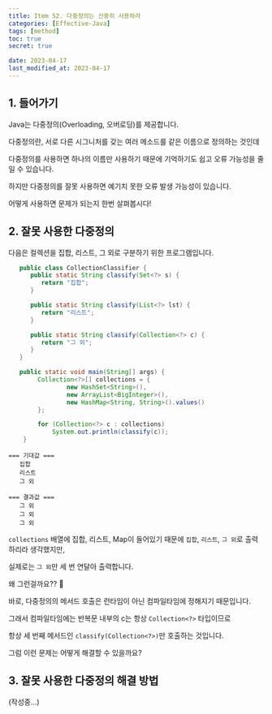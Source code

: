 ```yaml
---
title: Item 52. 다중정의는 신중히 사용하라
categories: [Effective-Java]
tags: [method]
toc: true
secret: true

date: 2023-04-17
last_modified_at: 2023-04-17
---
```


## 1. 들어가기

Java는 다중정의(Overloading, 오버로딩)를 제공합니다.

다중정의란, 서로 다른 시그니처를 갖는 여러 메소드를 같은 이름으로 정의하는 것인데

다중정의를 사용하면 하나의 이름만 사용하기 때문에 기억하기도 쉽고 오류 가능성을 줄일 수 있습니다.

하지만 다중정의를 잘못 사용하면 예기치 못한 오류 발생 가능성이 있습니다.

어떻게 사용하면 문제가 되는지 한번 살펴봅시다!

## 2. 잘못 사용한 다중정의

다음은 컬렉션을 집합, 리스트, 그 외로 구분하기 위한 프로그램입니다.

```java
   public class CollectionClassifier {
      public static String classify(Set<?> s) {
         return "집합";
      }

      public static String classify(List<?> lst) {
         return "리스트";
      }

      public static String classify(Collection<?> c) {
         return "그 외";
      }
   }

   public static void main(String[] args) {
        Collection<?>[] collections = {
                new HashSet<String>(),
                new ArrayList<BigInteger>(),
                new HashMap<String, String>().values()
        };

        for (Collection<?> c : collections)
            System.out.println(classify(c));
    }
```

```
=== 기대값 ===
   집합
   리스트
   그 외

=== 결과값 ===
   그 외
   그 외
   그 외
```

`collections` 배열에 집합, 리스트, Map이 들어있기 때문에 `집합`, `리스트`, `그 외`로 출력하리라 생각했지만,

실제로는 `그 외`만 세 번 연달아 출력합니다. 

왜 그런걸까요?? 🤔

바로, 다중정의의 메서드 호출은 런타임이 아닌 컴파일타임에 정해지기 때문입니다.

그래서 컴파일타임에는 반복문 내부의 c는 항상 `Collection<?>` 타입이므로

항상 세 번째 메서드인 `classify(Collection<?>)`만 호출하는 것입니다.

그럼 이런 문제는 어떻게 해결할 수 있을까요?

## 3. 잘못 사용한 다중정의 해결 방법

(작성중...)